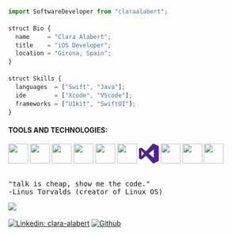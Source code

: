 ```js
import SoftwareDeveloper from "claraalabert";

struct Bio {
  name     = "Clara Alabert";
  title    = "iOS Developer";
  location = "Girona, Spain";
}

struct Skills {
  languages  = ["Swift", "Java"];
  ide        = ["Xcode", "VScode"];
  frameworks = ["UIkit", "SwiftUI"];
}
```

<!--- ANTIC READ.ME
- 👋 Hi, I’m @claraalabert
- 👩🏼‍💻 I’m an iOS developer
- 🌱 I’m currently learning SwiftUI
- ☕️ Turning coffee into iOS Apps
- 💞️ Passionate about computer science
- 📫 Reach me via [Linkedin](https://www.linkedin.com/in/clara-alabert/)
--->

#### TOOLS AND TECHNOLOGIES:

<img src="https://developer.apple.com/assets/elements/icons/swiftui/swiftui-96x96_2x.png" width="40" height="40"> <img src="https://cdn4.iconfinder.com/data/icons/social-media-logos-6/512/23-swift-512.png" width="40" height="40"> <img src="https://developer.apple.com/assets/elements/icons/xcode-cloud/xcode-cloud-128x128_2x.png" width="40" height="40"> <img src="https://git-scm.com/images/logos/downloads/Git-Icon-1788C.png" width="40" height="40"> <img src="https://icones.pro/wp-content/uploads/2021/06/icone-github-bleu.png" width="40" height="40"> <img src="https://cdn.worldvectorlogo.com/logos/sourcetree-1.svg" width="40" height="40"> <img src="https://raw.githubusercontent.com/devicons/devicon/master/icons/visualstudio/visualstudio-plain.svg" width="40" height="40"> 
<img src="https://cdn-icons-png.flaticon.com/512/226/226777.png" width="40" height="40"> <img src="https://static-00.iconduck.com/assets.00/sublime-text-icon-256x256-4terhdoj.png" width="40" height="40"> <img src="https://orion42.net/wp-content/uploads/2019/10/full_colored_dark_green42.png" width="40" height="40">


<pre>

"talk is cheap, show me the code."
-Linus Torvalds (creator of Linux OS)
</pre>


<a href="https://github.com/claraalabert">
   <img src="https://komarev.com/ghpvc/?username=claraalabert">
</a>

[![Linkedin: clara-alabert](https://img.shields.io/badge/-Clara_Alabert-blue?style=flat-square&logo=Linkedin&logoColor=white&link=https://www.linkedin.com/in/clara-alabert/)](https://www.linkedin.com/in/clara-alabert/)
[![Github](https://img.shields.io/badge/-Github-000?style=flat&logo=Github&logoColor=white)](https://github.com/claraalabert)

<!---!
<img src="" width="40" height="40">
--->

<!---
claraalabert/claraalabert is a ✨ special ✨ repository because its `README.md` (this file) appears on your GitHub profile.
You can click the Preview link to take a look at your changes.
--->
